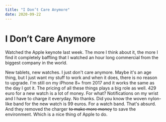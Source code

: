 ```yaml
---
title: "I Don’t Care Anymore"
date: 2020-09-22
---
```


# I Don’t Care Anymore

Watched the Apple keynote last week. The more I think about it, the more I find it completely  baffling that I watched an hour long commercial from the biggest company in the world.

New tablets, new watches. I just don't care anymore. Maybe it's an age thing, but I just want my stuff to work and when it does, there is no reason to upgrade. I'm still on my iPhone 8+ from 2017 and it works the same as the day I got it. The pricing of all these things plays a big role as well. 429 euro for a new watch is a lot of money. For what? Notifications on my wrist and I have to charge it everyday. No thanks. Did you know the woven nylon-like band for the new watch is 99 euros. For a watch band. That's absurd. And they removed the charger ~~to make more money~~ to save the environment. Which is a nice thing of Apple to do.
